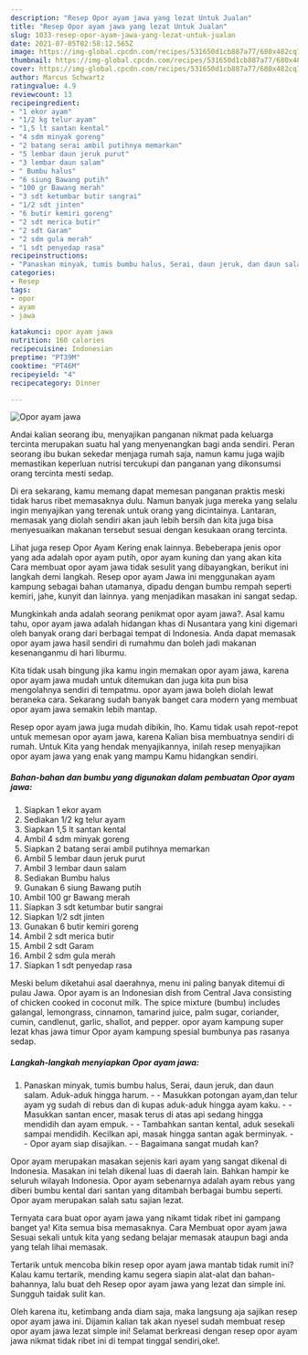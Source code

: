 ```yaml
---
description: "Resep Opor ayam jawa yang lezat Untuk Jualan"
title: "Resep Opor ayam jawa yang lezat Untuk Jualan"
slug: 1033-resep-opor-ayam-jawa-yang-lezat-untuk-jualan
date: 2021-07-05T02:58:12.565Z
image: https://img-global.cpcdn.com/recipes/531650d1cb887a77/680x482cq70/opor-ayam-jawa-foto-resep-utama.jpg
thumbnail: https://img-global.cpcdn.com/recipes/531650d1cb887a77/680x482cq70/opor-ayam-jawa-foto-resep-utama.jpg
cover: https://img-global.cpcdn.com/recipes/531650d1cb887a77/680x482cq70/opor-ayam-jawa-foto-resep-utama.jpg
author: Marcus Schwartz
ratingvalue: 4.9
reviewcount: 13
recipeingredient:
- "1 ekor ayam"
- "1/2 kg telur ayam"
- "1,5 lt santan kental"
- "4 sdm minyak goreng"
- "2 batang serai ambil putihnya memarkan"
- "5 lembar daun jeruk purut"
- "3 lembar daun salam"
- " Bumbu halus"
- "6 siung Bawang putih"
- "100 gr Bawang merah"
- "3 sdt ketumbar butir sangrai"
- "1/2 sdt jinten"
- "6 butir kemiri goreng"
- "2 sdt merica butir"
- "2 sdt Garam"
- "2 sdm gula merah"
- "1 sdt penyedap rasa"
recipeinstructions:
- "Panaskan minyak, tumis bumbu halus, Serai, daun jeruk, dan daun salam. Aduk-aduk hingga harum.  Masukkan potongan ayam,dan telur ayam yg sudah di rebus dan di kupas aduk-aduk hingga ayam kaku.  Masukkan santan encer, masak terus di atas api sedang hingga mendidih dan ayam empuk.  Tambahkan santan kental, aduk sesekali sampai mendidih. Kecilkan api, masak hingga santan agak berminyak.  Opor ayam siap disajikan.  Bagaimana sangat mudah kan?"
categories:
- Resep
tags:
- opor
- ayam
- jawa

katakunci: opor ayam jawa 
nutrition: 160 calories
recipecuisine: Indonesian
preptime: "PT39M"
cooktime: "PT46M"
recipeyield: "4"
recipecategory: Dinner

---
```



![Opor ayam jawa](https://img-global.cpcdn.com/recipes/531650d1cb887a77/680x482cq70/opor-ayam-jawa-foto-resep-utama.jpg)

Andai kalian seorang ibu, menyajikan panganan nikmat pada keluarga tercinta merupakan suatu hal yang menyenangkan bagi anda sendiri. Peran seorang ibu bukan sekedar menjaga rumah saja, namun kamu juga wajib memastikan keperluan nutrisi tercukupi dan panganan yang dikonsumsi orang tercinta mesti sedap.

Di era  sekarang, kamu memang dapat memesan panganan praktis meski tidak harus ribet memasaknya dulu. Namun banyak juga mereka yang selalu ingin menyajikan yang terenak untuk orang yang dicintainya. Lantaran, memasak yang diolah sendiri akan jauh lebih bersih dan kita juga bisa menyesuaikan makanan tersebut sesuai dengan kesukaan orang tercinta. 

Lihat juga resep Opor Ayam Kering enak lainnya. Bebeberapa jenis opor yang ada adalah opor ayam putih, opor ayam kuning dan yang akan kita Cara membuat opor ayam jawa tidak sesulit yang dibayangkan, berikut ini langkah demi langkah. Resep opor ayam Jawa ini menggunakan ayam kampung sebagai bahan utamanya, dipadu dengan bumbu rempah seperti kemiri, jahe, kunyit dan lainnya. yang menjadikan masakan ini sangat sedap.

Mungkinkah anda adalah seorang penikmat opor ayam jawa?. Asal kamu tahu, opor ayam jawa adalah hidangan khas di Nusantara yang kini digemari oleh banyak orang dari berbagai tempat di Indonesia. Anda dapat memasak opor ayam jawa hasil sendiri di rumahmu dan boleh jadi makanan kesenanganmu di hari liburmu.

Kita tidak usah bingung jika kamu ingin memakan opor ayam jawa, karena opor ayam jawa mudah untuk ditemukan dan juga kita pun bisa mengolahnya sendiri di tempatmu. opor ayam jawa boleh diolah lewat beraneka cara. Sekarang sudah banyak banget cara modern yang membuat opor ayam jawa semakin lebih mantap.

Resep opor ayam jawa juga mudah dibikin, lho. Kamu tidak usah repot-repot untuk memesan opor ayam jawa, karena Kalian bisa membuatnya sendiri di rumah. Untuk Kita yang hendak menyajikannya, inilah resep menyajikan opor ayam jawa yang enak yang mampu Kamu hidangkan sendiri.

<!--inarticleads1-->

##### Bahan-bahan dan bumbu yang digunakan dalam pembuatan Opor ayam jawa:

1. Siapkan 1 ekor ayam
1. Sediakan 1/2 kg telur ayam
1. Siapkan 1,5 lt santan kental
1. Ambil 4 sdm minyak goreng
1. Siapkan 2 batang serai ambil putihnya memarkan
1. Ambil 5 lembar daun jeruk purut
1. Ambil 3 lembar daun salam
1. Sediakan  Bumbu halus
1. Gunakan 6 siung Bawang putih
1. Ambil 100 gr Bawang merah
1. Siapkan 3 sdt ketumbar butir sangrai
1. Siapkan 1/2 sdt jinten
1. Gunakan 6 butir kemiri goreng
1. Ambil 2 sdt merica butir
1. Ambil 2 sdt Garam
1. Ambil 2 sdm gula merah
1. Siapkan 1 sdt penyedap rasa


Meski belum diketahui asal daerahnya, menu ini paling banyak ditemui di pulau Jawa. Opor ayam is an Indonesian dish from Central Java consisting of chicken cooked in coconut milk. The spice mixture (bumbu) includes galangal, lemongrass, cinnamon, tamarind juice, palm sugar, coriander, cumin, candlenut, garlic, shallot, and pepper. opor ayam kampung super lezat khas jawa timur Opor ayam kampung spesial bumbunya pas rasanya sedap. 

<!--inarticleads2-->

##### Langkah-langkah menyiapkan Opor ayam jawa:

1. Panaskan minyak, tumis bumbu halus, Serai, daun jeruk, dan daun salam. Aduk-aduk hingga harum. -  - Masukkan potongan ayam,dan telur ayam yg sudah di rebus dan di kupas aduk-aduk hingga ayam kaku. -  - Masukkan santan encer, masak terus di atas api sedang hingga mendidih dan ayam empuk. -  - Tambahkan santan kental, aduk sesekali sampai mendidih. Kecilkan api, masak hingga santan agak berminyak. -  - Opor ayam siap disajikan. -  - Bagaimana sangat mudah kan?


Opor ayam merupakan masakan sejenis kari ayam yang sangat dikenal di Indonesia. Masakan ini telah dikenal luas di daerah lain. Bahkan hampir ke seluruh wilayah Indonesia. Opor ayam sebenarnya adalah ayam rebus yang diberi bumbu kental dari santan yang ditambah berbagai bumbu seperti. Opor ayam merupakan salah satu sajian lezat. 

Ternyata cara buat opor ayam jawa yang nikamt tidak ribet ini gampang banget ya! Kita semua bisa memasaknya. Cara Membuat opor ayam jawa Sesuai sekali untuk kita yang sedang belajar memasak ataupun bagi anda yang telah lihai memasak.

Tertarik untuk mencoba bikin resep opor ayam jawa mantab tidak rumit ini? Kalau kamu tertarik, mending kamu segera siapin alat-alat dan bahan-bahannya, lalu buat deh Resep opor ayam jawa yang lezat dan simple ini. Sungguh taidak sulit kan. 

Oleh karena itu, ketimbang anda diam saja, maka langsung aja sajikan resep opor ayam jawa ini. Dijamin kalian tak akan nyesel sudah membuat resep opor ayam jawa lezat simple ini! Selamat berkreasi dengan resep opor ayam jawa nikmat tidak ribet ini di tempat tinggal sendiri,oke!.

